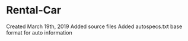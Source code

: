 # Rental-Car

Created March 19th, 2019
Added source files
Added autospecs.txt base format for auto information
